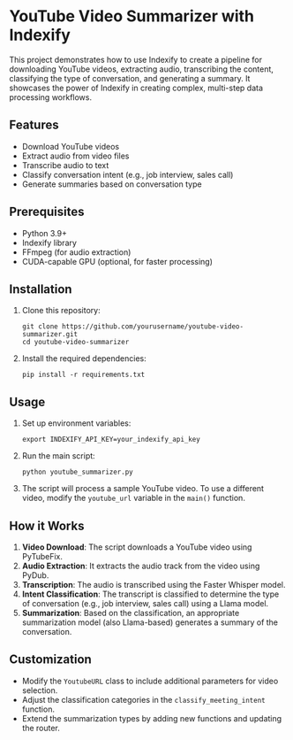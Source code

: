 # YouTube Video Summarizer with Indexify

This project demonstrates how to use Indexify to create a pipeline for downloading YouTube videos, extracting audio, transcribing the content, classifying the type of conversation, and generating a summary. It showcases the power of Indexify in creating complex, multi-step data processing workflows.

## Features

- Download YouTube videos
- Extract audio from video files
- Transcribe audio to text
- Classify conversation intent (e.g., job interview, sales call)
- Generate summaries based on conversation type

## Prerequisites

- Python 3.9+
- Indexify library
- FFmpeg (for audio extraction)
- CUDA-capable GPU (optional, for faster processing)

## Installation

1. Clone this repository:
   ```
   git clone https://github.com/yourusername/youtube-video-summarizer.git
   cd youtube-video-summarizer
   ```

2. Install the required dependencies:
   ```
   pip install -r requirements.txt
   ```

## Usage

1. Set up environment variables:
   ```
   export INDEXIFY_API_KEY=your_indexify_api_key
   ```

2. Run the main script:
   ```
   python youtube_summarizer.py
   ```

3. The script will process a sample YouTube video. To use a different video, modify the `youtube_url` variable in the `main()` function.

## How it Works

1. **Video Download**: The script downloads a YouTube video using PyTubeFix.
2. **Audio Extraction**: It extracts the audio track from the video using PyDub.
3. **Transcription**: The audio is transcribed using the Faster Whisper model.
4. **Intent Classification**: The transcript is classified to determine the type of conversation (e.g., job interview, sales call) using a Llama model.
5. **Summarization**: Based on the classification, an appropriate summarization model (also Llama-based) generates a summary of the conversation.

## Customization

- Modify the `YoutubeURL` class to include additional parameters for video selection.
- Adjust the classification categories in the `classify_meeting_intent` function.
- Extend the summarization types by adding new functions and updating the router.
